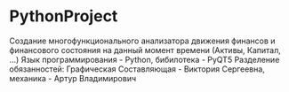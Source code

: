 # PythonProject
Создание многофункционального анализатора движения финансов и финансового состояния на данный момент времени (Активы, Капитал, ...)
Язык программирования - Python, бибилотека - PyQT5
Разделение обязанностей: Графическая Составляющая - Виктория Сергеевна, механика - Артур Владимирович
